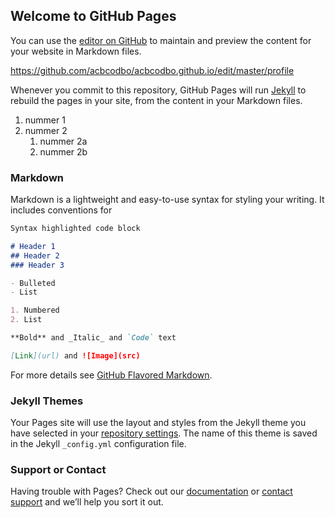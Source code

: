 ## Welcome to GitHub Pages

You can use the [editor on GitHub](https://github.com/acbcodbo/acbcodbo.github.io/edit/master/index.md) to maintain and preview the content for your website in Markdown files.

https://github.com/acbcodbo/acbcodbo.github.io/edit/master/profile

Whenever you commit to this repository, GitHub Pages will run [Jekyll](https://jekyllrb.com/) to rebuild the pages in your site, from the content in your Markdown files.

1. nummer 1
1. nummer 2
   1. nummer 2a
   1. nummer 2b

### Markdown

Markdown is a lightweight and easy-to-use syntax for styling your writing. It includes conventions for

```markdown
Syntax highlighted code block

# Header 1
## Header 2
### Header 3

- Bulleted
- List

1. Numbered
2. List

**Bold** and _Italic_ and `Code` text

[Link](url) and ![Image](src)
```

For more details see [GitHub Flavored Markdown](https://guides.github.com/features/mastering-markdown/).

### Jekyll Themes

Your Pages site will use the layout and styles from the Jekyll theme you have selected in your [repository settings](https://github.com/acbcodbo/acbcodbo.github.io/settings). The name of this theme is saved in the Jekyll `_config.yml` configuration file.

### Support or Contact

Having trouble with Pages? Check out our [documentation](https://help.github.com/categories/github-pages-basics/) or [contact support](https://github.com/contact) and we’ll help you sort it out.
